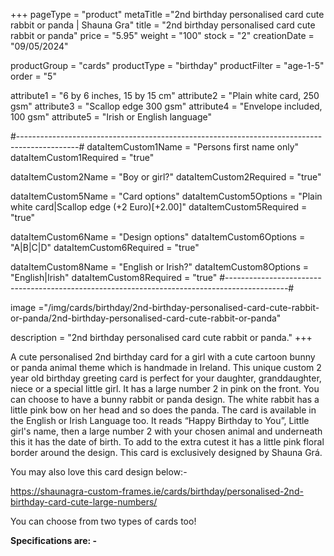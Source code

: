 +++
pageType = "product"
metaTitle ="2nd birthday personalised card cute rabbit or panda | Shauna Gra"
title = "2nd birthday personalised card cute rabbit or panda"
price = "5.95"
weight = "100"
stock = "2"
creationDate = "09/05/2024"

productGroup = "cards"
productType = "birthday"
productFilter = "age-1-5"
order = "5"

attribute1 = "6 by 6 inches, 15 by 15 cm" 
attribute2 = "Plain white card, 250 gsm"
attribute3 = "Scallop edge 300 gsm"
attribute4 = "Envelope included, 100 gsm"
attribute5 = "Irish or English language"

#---------------------------------------------------------------------------------------------#
dataItemCustom1Name = "Persons first name only"
dataItemCustom1Required = "true"

dataItemCustom2Name = "Boy or girl?"
dataItemCustom2Required = "true"

dataItemCustom5Name = "Card options"
dataItemCustom5Options = "Plain white card|Scallop edge (+2 Euro)[+2.00]"
dataItemCustom5Required = "true"

dataItemCustom6Name = "Design options"
dataItemCustom6Options = "A|B|C|D"
dataItemCustom6Required = "true"

dataItemCustom8Name = "English or Irish?"
dataItemCustom8Options = "English|Irish"
dataItemCustom8Required = "true"
#---------------------------------------------------------------------------------------------#

image ="/img/cards/birthday/2nd-birthday-personalised-card-cute-rabbit-or-panda/2nd-birthday-personalised-card-cute-rabbit-or-panda"

description = "2nd birthday personalised card cute rabbit or panda."
+++

A cute personalised 2nd birthday card for a girl with a cute cartoon bunny or panda animal theme which is handmade in Ireland. This unique custom 2 year old birthday greeting card is perfect for your daughter, granddaughter, niece or a special little girl. It has a large number 2 in pink on the front. You can choose to have a bunny rabbit or panda design. The white rabbit has a little pink bow on her head and so does the panda. The card is available in the English or Irish Language too. It reads “Happy Birthday to You”, Little girl's name, then a large number 2 with your chosen animal and underneath this it has the date of birth. To add to the extra cutest it has a little pink floral border around the design. This card is exclusively designed by Shauna Grá.

You may also love this card design below:-

https://shaunagra-custom-frames.ie/cards/birthday/personalised-2nd-birthday-card-cute-large-numbers/

You can choose from two types of cards too!

**Specifications are: -**
